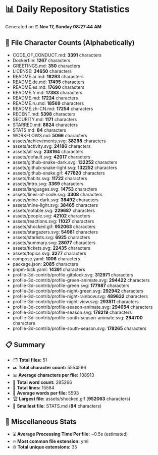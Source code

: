 # 📊 Daily Repository Statistics
Generated on ⏰ **Nov 17, Sunday 08:27:44 AM**

## 📂 File Character Counts (Alphabetically)
- CODE_OF_CONDUCT.md: **3391** characters
- Dockerfile: **1267** characters
- GREETINGS.md: **350** characters
- LICENSE: **34650** characters
- README.ar.md: **18293** characters
- README.de.md: **17495** characters
- README.es.md: **17690** characters
- README.fr.md: **17383** characters
- README.md: **17224** characters
- README.ru.md: **18569** characters
- README.zh-CN.md: **17254** characters
- RECENT.md: **5398** characters
- SECURITY.md: **1171** characters
- STARRED.md: **8824** characters
- STATS.md: **84** characters
- WORKFLOWS.md: **5066** characters
- assets/achievements.svg: **38298** characters
- assets/activity.svg: **24186** characters
- assets/all.svg: **238164** characters
- assets/default.svg: **42017** characters
- assets/github-snake-dark.svg: **132252** characters
- assets/github-snake-light.svg: **132252** characters
- assets/github-snake.gif: **477820** characters
- assets/habits.svg: **11722** characters
- assets/intro.svg: **3369** characters
- assets/languages.svg: **14753** characters
- assets/lines-of-code.svg: **3308** characters
- assets/mine-dark.svg: **38492** characters
- assets/mine-light.svg: **38465** characters
- assets/notable.svg: **229687** characters
- assets/people.svg: **42102** characters
- assets/reactions.svg: **11027** characters
- assets/shocked.gif: **952063** characters
- assets/stargazers.svg: **54981** characters
- assets/starlists.svg: **6925** characters
- assets/summary.svg: **28077** characters
- assets/tickets.svg: **22435** characters
- assets/topics.svg: **3277** characters
- compose.yaml: **1006** characters
- package.json: **2085** characters
- pnpm-lock.yaml: **14391** characters
- profile-3d-contrib/profile-gitblock.svg: **312971** characters
- profile-3d-contrib/profile-green-animate.svg: **294422** characters
- profile-3d-contrib/profile-green.svg: **177987** characters
- profile-3d-contrib/profile-night-green.svg: **292942** characters
- profile-3d-contrib/profile-night-rainbow.svg: **489632** characters
- profile-3d-contrib/profile-night-view.svg: **293511** characters
- profile-3d-contrib/profile-season-animate.svg: **294654** characters
- profile-3d-contrib/profile-season.svg: **178219** characters
- profile-3d-contrib/profile-south-season-animate.svg: **294700** characters
- profile-3d-contrib/profile-south-season.svg: **178265** characters

## 📋 Summary
- 🗂️ **Total files:** 51
- ✒️ **Total character count:** 5554566
- 📊 **Average characters per file:** 108913
- 📝 **Total word count:** 285266
- 🧾 **Total lines:** 15584
- 📐 **Average words per file:** 5593
- 🏆 **Largest file:** assets/shocked.gif (**952063** characters)
- 🥉 **Smallest file:** STATS.md (**84** characters)

## 🌟 Miscellaneous Stats
- ⌛ **Average Processing Time Per file:** ~0.5s (estimated)
- 🔥 **Most common file extension:** yml
- 🌐 **Total unique extensions:** 35
